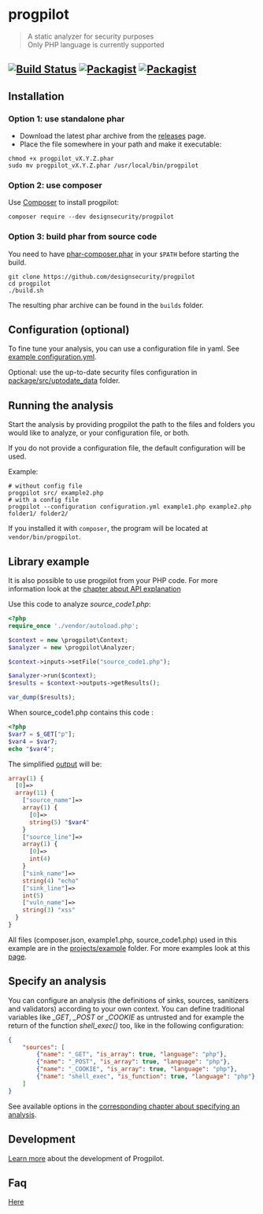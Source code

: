 # progpilot
> A static analyzer for security purposes  
> Only PHP language is currently supported

[![Build Status](https://travis-ci.org/designsecurity/progpilot.svg?branch=master)](https://travis-ci.org/designsecurity/progpilot) [![Packagist](https://img.shields.io/packagist/v/designsecurity/progpilot.svg)](https://packagist.org/packages/designsecurity/progpilot) [![Packagist](https://img.shields.io/packagist/l/designsecurity/progpilot.svg)](LICENSE)
---

## Installation

### Option 1: use standalone phar

- Download the latest phar archive from the [releases](https://github.com/designsecurity/progpilot/releases) page.
- Place the file somewhere in your path and make it executable:

```shell
chmod +x progpilot_vX.Y.Z.phar
sudo mv progpilot_vX.Y.Z.phar /usr/local/bin/progpilot
```

### Option 2: use composer

Use [Composer](https://getcomposer.org/) to install progpilot:

```shell
composer require --dev designsecurity/progpilot
```

### Option 3: build phar from source code

You need to have [phar-composer.phar](https://github.com/clue/phar-composer/releases) in your `$PATH` before starting the build.

```shell
git clone https://github.com/designsecurity/progpilot
cd progpilot
./build.sh
```

The resulting phar archive can be found in the `builds` folder.

## Configuration (optional)

To fine tune your analysis, you can use a configuration file in yaml. See [example configuration.yml](./projects/example_config/configuration.yml).

Optional: use the up-to-date security files configuration in [package/src/uptodate_data](./package/src/uptodate_data) folder.

## Running the analysis

Start the analysis by providing progpilot the path to the files and folders you would like to analyze, or your configuration file, or both.

If you do not provide a configuration file, the default configuration will be used.

Example:

```shell
# without config file
progpilot src/ example2.php
# with a config file
progpilot --configuration configuration.yml example1.php example2.php folder1/ folder2/
```
If you installed it with `composer`, the program will be located at `vendor/bin/progpilot`.

## Library example

It is also possible to use progpilot from your PHP code. For more information look at the [chapter about API explanation](./docs/API.md)

Use this code to analyze *source_code1.php*:

```php
<?php
require_once './vendor/autoload.php';

$context = new \progpilot\Context;
$analyzer = new \progpilot\Analyzer;

$context->inputs->setFile("source_code1.php");

$analyzer->run($context);
$results = $context->outputs->getResults();

var_dump($results);
```

When source_code1.php contains this code :

```php
<?php
$var7 = $_GET["p"];
$var4 = $var7;
echo "$var4";
```

The simplified [output](./docs/OUTPUT.md) will be:

```php
array(1) {
  [0]=>
  array(11) {
    ["source_name"]=>
    array(1) {
      [0]=>
      string(5) "$var4"
    }
    ["source_line"]=>
    array(1) {
      [0]=>
      int(4)
    }
    ["sink_name"]=>
    string(4) "echo"
    ["sink_line"]=>
    int(5)
    ["vuln_name"]=>
    string(3) "xss"
  }
}
```
All files (composer.json, example1.php, source_code1.php) used in this example are in the [projects/example](./projects/example) folder.
For more examples look at this [page](./docs/EXAMPLES.md).

## Specify an analysis
You can configure an analysis (the definitions of sinks, sources, sanitizers and validators) according to your own context.
You can define traditional variables like *_GET*, *_POST* or *_COOKIE* as untrusted and for example the return of the function *shell_exec()* too, like in the following configuration:
```json
{
    "sources": [
        {"name": "_GET", "is_array": true, "language": "php"},
        {"name": "_POST", "is_array": true, "language": "php"},
        {"name": "_COOKIE", "is_array": true, "language": "php"},
        {"name": "shell_exec", "is_function": true, "language": "php"}
    ]
}
```
See available options in the [corresponding chapter about specifying an analysis](./docs/SPECIFY_ANALYSIS.md).

## Development
[Learn more](./docs/DEV.md) about the development of Progpilot.

## Faq
[Here](./docs/FAQ.md)
